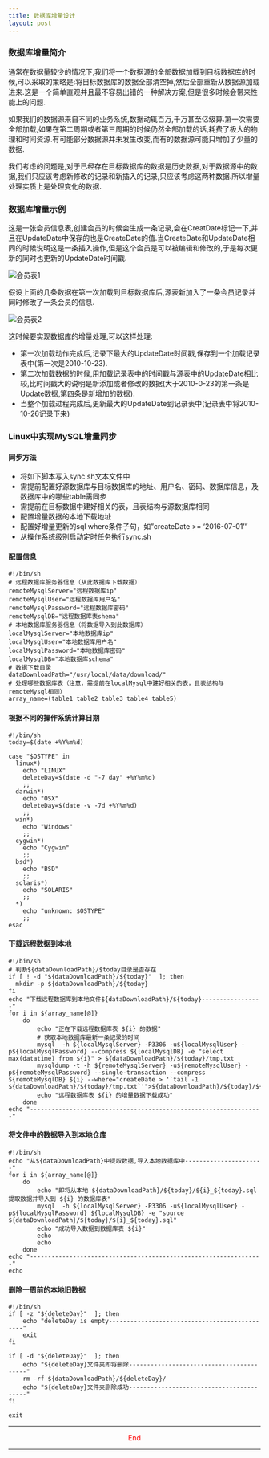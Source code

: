 ```yaml
---
title: 数据库增量设计
layout: post
---
```


### 数据库增量简介

通常在数据量较少的情况下,我们将一个数据源的全部数据加载到目标数据库的时候,可以采取的策略是:将目标数据库的数据全部清空掉,然后全部重新从数据源加载进来.这是一个简单直观并且最不容易出错的一种解决方案,但是很多时候会带来性能上的问题.

如果我们的数据源来自不同的业务系统,数据动辄百万,千万甚至亿级算.第一次需要全部加载,如果在第二周期或者第三周期的时候仍然全部加载的话,耗费了极大的物理和时间资源.有可能部分数据源并未发生改变,而有的数据源可能只增加了少量的数据.

我们考虑的问题是,对于已经存在目标数据库的数据是历史数据,对于数据源中的数据,我们只应该考虑新修改的记录和新插入的记录,只应该考虑这两种数据.所以增量处理实质上是处理变化的数据.

### 数据库增量示例

这是一张会员信息表,创建会员的时候会生成一条记录,会在CreatDate标记一下,并且在UpdateDate中保存的也是CreateDate的值.当CreateDate和UpdateDate相同的时候说明这是一条插入操作,但是这个会员是可以被编辑和修改的,于是每次更新的同时也更新的UpdateDate时间戳.

![会员表1](/img/posts/incremental-table-one.png)

假设上面的几条数据在第一次加载到目标数据库后,源表新加入了一条会员记录并同时修改了一条会员的信息.

![会员表2](/img/posts/incremental-table-two.png)

这时候要实现数据库的增量处理,可以这样处理:

- 第一次加载动作完成后,记录下最大的UpdateDate时间戳,保存到一个加载记录表中(第一次是2010-10-23).
- 第二次加载数据的时候,用加载记录表中的时间戳与源表中的UpdateDate相比较,比时间戳大的说明是新添加或者修改的数据(大于2010-0-23的第一条是Update数据,第四条是新增加的数据).
- 当整个加载过程完成后,更新最大的UpdateDate到记录表中(记录表中将2010-10-26记录下来)

### Linux中实现MySQL增量同步

#### 同步方法

- 将如下脚本写入sync.sh文本文件中
- 需提前配置好源数据库与目标数据库的地址、用户名、密码、数据库信息，及数据库中的哪些table需同步
- 需提前在目标数据中建好相关的表，且表结构与源数据库相同
- 配置增量数据的本地下载地址
- 配置好增量更新的sql where条件子句，如”createDate >= ‘2016-07-01’”
- 从操作系统级别启动定时任务执行sync.sh

#### 配置信息

    #!/bin/sh
    # 远程数据库服务器信息（从此数据库下载数据）
    remoteMysqlServer="远程数据库ip"
    remoteMysqlUser="远程数据库用户名"
    remoteMysqlPassword="远程数据库密码"
    remoteMysqlDB="远程数据库表shema"
    # 本地数据库服务器信息（将数据导入到此数据库）
    localMysqlServer="本地数据库ip"
    localMysqlUser="本地数据库用户名"
    localMysqlPassword="本地数据库密码"
    localMysqlDB="本地数据库schema"
    # 数据下载目录
    dataDownloadPath="/usr/local/data/download/"
    # 处理哪些数据库表（注意，需提前在localMysql中建好相关的表，且表结构与remoteMysql相同）
    array_name=(table1 table2 table3 table4 table5)

#### 根据不同的操作系统计算日期

    #!/bin/sh
    today=$(date +%Y%m%d)

    case "$OSTYPE" in
      linux*)
        echo "LINUX"
        deleteDay=$(date -d "-7 day" +%Y%m%d)
        ;;
      darwin*)
        echo "OSX"
        deleteDay=$(date -v -7d +%Y%m%d)
        ;;
      win*)
        echo "Windows"
        ;;
      cygwin*)
        echo "Cygwin"
        ;;
      bsd*)
        echo "BSD"
        ;;
      solaris*)
        echo "SOLARIS"
        ;;
      *)
        echo "unknown: $OSTYPE"
        ;;
    esac

#### 下载远程数据到本地

    #!/bin/sh
    # 判断${dataDownloadPath}/$today目录是否存在
    if [ ! -d "${dataDownloadPath}/${today}"  ]; then
      mkdir -p ${dataDownloadPath}/${today}
    fi
    echo "下载远程数据库到本地文件${dataDownloadPath}/${today}-----------------"
    for i in ${array_name[@]}
        do
            echo "正在下载远程数据库表 ${i} 的数据"
            # 获取本地数据库最新一条记录的时间
            mysql  -h ${localMysqlServer} -P3306 -u${localMysqlUser} -p${localMysqlPassword} --compress ${localMysqlDB} -e "select max(datatime) from ${i}" > ${dataDownloadPath}/${today}/tmp.txt
            mysqldump -t -h ${remoteMysqlServer} -u${remoteMysqlUser} -p${remoteMysqlPassword} --single-transaction --compress ${remoteMysqlDB} ${i} --where="createDate > '`tail -1 ${dataDownloadPath}/${today}/tmp.txt`'">${dataDownloadPath}/${today}/${i}_${today}.sql
            echo "远程数据库表 ${i} 的增量数据下载成功"
        done
    echo "-----------------------------------------------------------------"

#### 将文件中的数据导入到本地仓库

    #!/bin/sh
    echo "从${dataDownloadPath}中提取数据,导入本地数据库中----------------------"
    for i in ${array_name[@]}
        do
            echo "即将从本地 ${dataDownloadPath}/${today}/${i}_${today}.sql 提取数据并导入到 ${i} 的数据库表"
            mysql  -h ${localMysqlServer} -P3306 -u${localMysqlUser} -p${localMysqlPassword} ${localMysqlDB} -e "source ${dataDownloadPath}/${today}/${i}_${today}.sql"
            echo "成功导入数据到数据库表 ${i}"
            echo 
            echo 
        done
    echo "-----------------------------------------------------------------"
    echo 

#### 删除一周前的本地旧数据

    #!/bin/sh
    if [ -z "${deleteDay}"  ]; then 
        echo "deleteDay is empty----------------------------------------------"
        exit
    fi

    if [ -d "${deleteDay}"  ]; then
        echo "${deleteDay}文件夹即将删除-----------------------------------------"
        rm -rf ${dataDownloadPath}/${deleteDay}/
        echo "${deleteDay}文件夹删除成功-----------------------------------------"
    fi

    exit

---

<center style="color: red">End</center>

---
